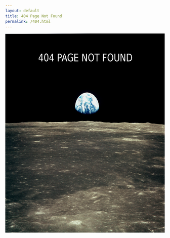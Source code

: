 ```yaml
---
layout: default
title: 404 Page Not Found
permalink: /404.html
---
```

<img src="/pictures/404.jpg" alt="404" style="width:633px; height: 629px"> 